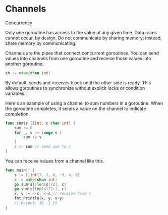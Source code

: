 # Channels

Concurrency

Only one goroutine has access to the value at any given time. Data races cannot occur, by design.
Do not communicate by sharing memory; instead, share memory by communicating.

Channels are the pipes that connect concurrent goroutines. You can send values into channels from one goroutine and receive those values into another goroutine.

```go
ch := make(chan int)
```

By default, sends and receives block until the other side is ready. This allows goroutines to synchronize without explicit locks or condition variables.

Here's an example of using a channel to sum numbers in a goroutine. When the goroutine completes, it sends a value on the channel to indicate completion.

```go
func sum(s []int, c chan int) {
    sum := 0
    for _, v := range s {
        sum += v
    }
    c <- sum // send sum to c
}
```

You can receive values from a channel like this.

```go
func main() {
    s := []int{7, 2, 8, -9, 4, 0}
    c := make(chan int)
    go sum(s[:len(s)/2], c)
    go sum(s[len(s)/2:], c)
    x, y := <-c, <-c // receive from c
    fmt.Println(x, y, x+y)
    // Output: 16 -1 15
}
```
